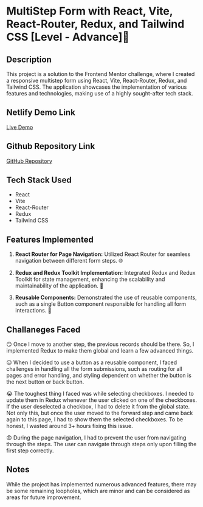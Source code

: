 # MultiStep Form with React, Vite, React-Router, Redux, and Tailwind CSS  [Level - Advance]🚀

## Description

This project is a solution to the Frontend Mentor challenge, where I created a responsive multistep form using React, Vite, React-Router, Redux, and Tailwind CSS. The application showcases the implementation of various features and technologies, making use of a highly sought-after tech stack.

## Netlify Demo Link

[Live Demo](https://multi-step-form-frontend-advance.netlify.app/) 

## Github Repository Link

[GitHub Repository](https://github.com/VINAYAK9669/MultiStepForm-Frontend-Mentor-Advance-Level?tab=readme-ov-file) 

## Tech Stack Used

- React
- Vite
- React-Router
- Redux
- Tailwind CSS

## Features Implemented

1. **React Router for Page Navigation:** Utilized React Router for seamless navigation between different form steps. 🌐

2. **Redux and Redux Toolkit Implementation:** Integrated Redux and Redux Toolkit for state management, enhancing the scalability and maintainability of the application. 🔄

3. **Reusable Components:** Demonstrated the use of reusable components, such as a single Button component responsible for handling all form interactions. 🔄

## Challaneges Faced

😏 Once I move to another step, the previous records should be there. So, I implemented Redux to make them global and learn a few advanced things.

😒 When I decided to use a button as a reusable component, I faced challenges in handling all the form submissions, such as routing for all pages and error handling, and styling dependent on whether the button is the next button or back button.

😭 The toughest thing I faced was while selecting checkboxes. I needed to update them in Redux whenever the user clicked on one of the checkboxes. If the user deselected a checkbox, I had to delete it from the global state. Not only this, but once the user moved to the forward step and came back again to this page, I had to show them the selected checkboxes. To be honest, I wasted around 3+ hours fixing this issue.

😍 During the page navigation, I had to prevent the user from navigating through the steps. The user can navigate through steps only upon filling the first step correctly.



## Notes

While the project has implemented numerous advanced features, there may be some remaining loopholes, which are minor and can be considered as areas for future improvement.



